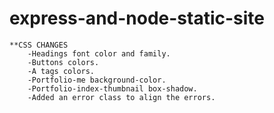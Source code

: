 # express-and-node-static-site
    
    **CSS CHANGES
        -Headings font color and family.
        -Buttons colors.
        -A tags colors.
        -Portfolio-me background-color.
        -Portfolio-index-thumbnail box-shadow.
        -Added an error class to align the errors.

